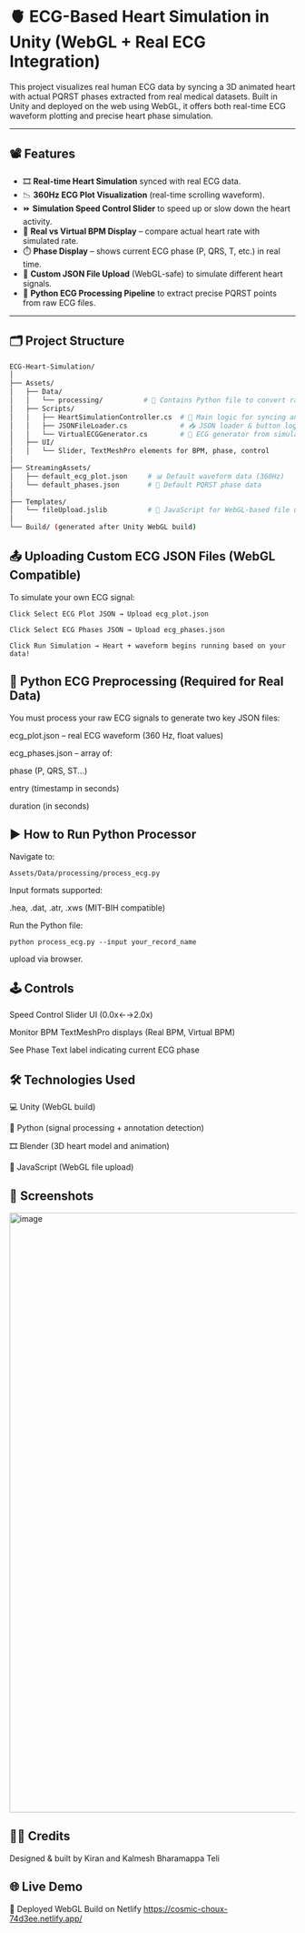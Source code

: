 # 🫀 ECG-Based Heart Simulation in Unity (WebGL + Real ECG Integration)

This project visualizes real human ECG data by syncing a 3D animated heart with actual PQRST phases extracted from real medical datasets. Built in Unity and deployed on the web using WebGL, it offers both real-time ECG waveform plotting and precise heart phase simulation.

---

## 📽️ Features

- 🎞️ **Real-time Heart Simulation** synced with real ECG data.
- 📉 **360Hz ECG Plot Visualization** (real-time scrolling waveform).
- ⏩ **Simulation Speed Control Slider** to speed up or slow down the heart activity.
- 💓 **Real vs Virtual BPM Display** – compare actual heart rate with simulated rate.
- ⏱️ **Phase Display** – shows current ECG phase (P, QRS, T, etc.) in real time.
- 📂 **Custom JSON File Upload** (WebGL-safe) to simulate different heart signals.
- 🐍 **Python ECG Processing Pipeline** to extract precise PQRST points from raw ECG files.

---

## 🗂️ Project Structure

```bash
ECG-Heart-Simulation/
│
├── Assets/
│   ├── Data/
│   │   └── processing/          # 📁 Contains Python file to convert raw ECG to JSON
│   ├── Scripts/
│   │   ├── HeartSimulationController.cs  # 🎯 Main logic for syncing animation
│   │   ├── JSONFileLoader.cs             # 📥 JSON loader & button logic
│   │   └── VirtualECGGenerator.cs        # 🧠 ECG generator from simulation
│   ├── UI/
│   │   └── Slider, TextMeshPro elements for BPM, phase, control
│
├── StreamingAssets/
│   ├── default_ecg_plot.json     # 📊 Default waveform data (360Hz)
│   └── default_phases.json       # 🧠 Default PQRST phase data
│
├── Templates/
│   └── fileUpload.jslib          # 📄 JavaScript for WebGL-based file upload
│
└── Build/ (generated after Unity WebGL build)
```
## 📤 Uploading Custom ECG JSON Files (WebGL Compatible)
To simulate your own ECG signal:
```
Click Select ECG Plot JSON → Upload ecg_plot.json

Click Select ECG Phases JSON → Upload ecg_phases.json

Click Run Simulation → Heart + waveform begins running based on your data!
```

## 🐍 Python ECG Preprocessing (Required for Real Data)
You must process your raw ECG signals to generate two key JSON files:

ecg_plot.json – real ECG waveform (360 Hz, float values)

ecg_phases.json – array of:

phase (P, QRS, ST...)

entry (timestamp in seconds)

duration (in seconds)

## ▶️ How to Run Python Processor
Navigate to:
```
Assets/Data/processing/process_ecg.py
```
Input formats supported:

.hea, .dat, .atr, .xws (MIT-BIH compatible)

Run the Python file:

```
python process_ecg.py --input your_record_name
```
upload via browser.

## 🕹️ Controls
Speed Control	Slider UI (0.0x←→2.0x)

Monitor BPM	TextMeshPro displays (Real BPM, Virtual BPM)

See Phase	Text label indicating current ECG phase

## 🛠️ Technologies Used
💻 Unity (WebGL build)

🐍 Python (signal processing + annotation detection)

🎞️ Blender (3D heart model and animation)

📜 JavaScript (WebGL file upload)

## 📸 Screenshots
<img width="1905" height="1055" alt="image" src="https://github.com/user-attachments/assets/4d829d54-4ac5-4d91-bd9a-ab92bbdab2d9" />

## 👨‍💻 Credits

Designed & built by Kiran and Kalmesh Bharamappa Teli

## 🌐 Live Demo
🔗 Deployed WebGL Build on Netlify
 https://cosmic-choux-74d3ee.netlify.app/

